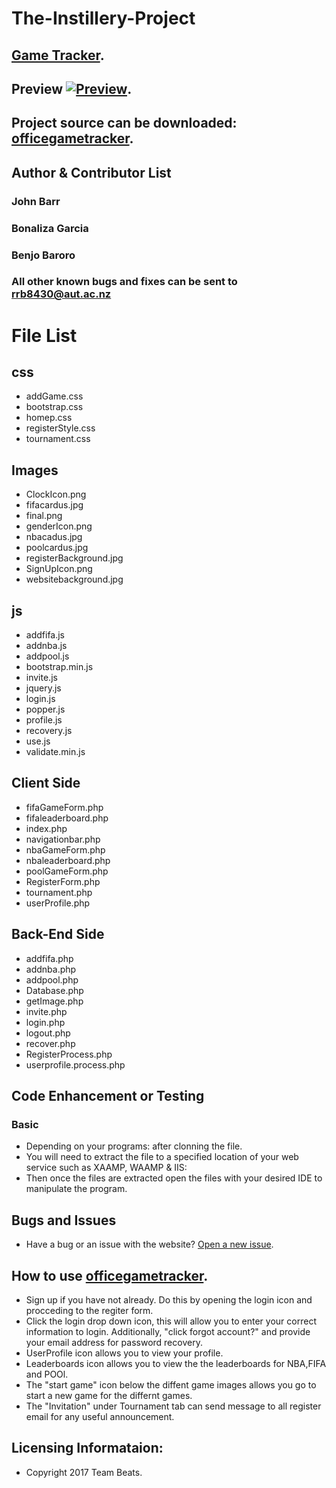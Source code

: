 # The-Instillery-Project
## [Game Tracker](http://instillerygametracker-env.ytj9pwuqtq.us-east-2.elasticbeanstalk.com/index.php). 
## Preview [![Preview](https://s3.us-east-2.amazonaws.com/elasticbeanstalk-us-east-2-501194320510/images/preview.png)](http://instillerygametracker-env.ytj9pwuqtq.us-east-2.elasticbeanstalk.com/index.php).

## Project source can be downloaded: [officegametracker](https://github.com/bonaganda/The-Instillery-Project).

## Author & Contributor List

### John Barr 

### Bonaliza Garcia

### Benjo Baroro

### All other known bugs and fixes can be sent to rrb8430@aut.ac.nz

# File List 

## css 
* addGame.css
* bootstrap.css
* homep.css
* registerStyle.css
* tournament.css

## Images
* ClockIcon.png
* fifacardus.jpg
* final.png
* genderIcon.png
* nbacadus.jpg
* poolcardus.jpg
* registerBackground.jpg
* SignUpIcon.png
* websitebackground.jpg

## js
* addfifa.js
* addnba.js
* addpool.js
* bootstrap.min.js
* invite.js
* jquery.js
* login.js
* popper.js
* profile.js
* recovery.js
* use.js
* validate.min.js

## Client Side
* fifaGameForm.php
* fifaleaderboard.php
* index.php
* navigationbar.php
* nbaGameForm.php
* nbaleaderboard.php
* poolGameForm.php
* RegisterForm.php
* tournament.php
* userProfile.php

## Back-End Side
* addfifa.php
* addnba.php
* addpool.php
* Database.php
* getImage.php
* invite.php
* login.php
* logout.php
* recover.php
* RegisterProcess.php
* userprofile.process.php

## Code Enhancement or Testing

### Basic
* Depending on your programs: after clonning the file. 
* You will need to extract the file to a specified location of your web service such as XAAMP, WAAMP & IIS:
* Then once the files are extracted open the files with your desired IDE to manipulate the program.

## Bugs and Issues
* Have a bug or an issue with the website? [Open a new issue](https://github.com/bonaganda/The-Instillery-Project/issues).

## How to use [officegametracker](http://instillerygametracker-env.ytj9pwuqtq.us-east-2.elasticbeanstalk.com/index.php).
* Sign up if you have not already. Do this by opening the login icon and procceding to the regiter form.
* Click the login drop down icon, this will allow you to enter your correct information to login. Additionally, "click forgot account?" and provide your email address for password recovery.
* UserProfile icon allows you to view your profile.
* Leaderboards icon allows you to view the the leaderboards for NBA,FIFA and POOl.
* The "start game" icon below the diffent game images allows you go to start a new game for the differnt games.
* The "Invitation" under Tournament tab can send message to all register email for any useful announcement.

## Licensing Informataion:
* Copyright 2017 Team Beats. 